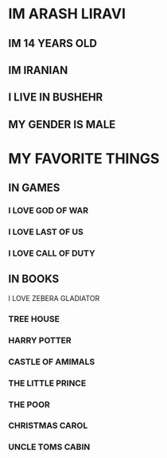 # IM ARASH LIRAVI 


## IM 14 YEARS OLD
## IM IRANIAN
## I LIVE IN BUSHEHR
## MY GENDER IS MALE



# MY FAVORITE THINGS


## IN GAMES

### I LOVE GOD OF WAR
### I LOVE LAST OF US
### I LOVE CALL OF DUTY

## IN BOOKS

 I LOVE ZEBERA GLADIATOR 
### TREE HOUSE
### HARRY POTTER
### CASTLE OF AMIMALS
### THE LITTLE PRINCE 
### THE POOR
### CHRISTMAS CAROL
### UNCLE TOMS CABIN
